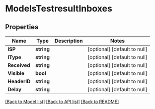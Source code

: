 # ModelsTestresultInboxes

## Properties
Name | Type | Description | Notes
------------ | ------------- | ------------- | -------------
**ISP** | **string** |  | [optional] [default to null]
**IType** | **string** |  | [optional] [default to null]
**Received** | **string** |  | [optional] [default to null]
**Visible** | **bool** |  | [optional] [default to null]
**HeaderID** | **string** |  | [optional] [default to null]
**Delay** | **string** |  | [optional] [default to null]

[[Back to Model list]](../README.md#documentation-for-models) [[Back to API list]](../README.md#documentation-for-api-endpoints) [[Back to README]](../README.md)


